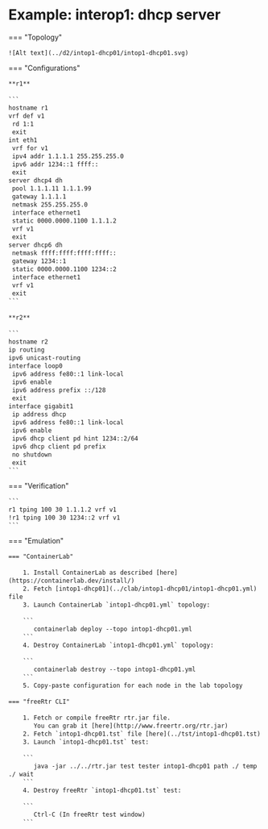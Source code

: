# Example: interop1: dhcp server

=== "Topology"

    ![Alt text](../d2/intop1-dhcp01/intop1-dhcp01.svg)

=== "Configurations"

    **r1**

    ```
    hostname r1
    vrf def v1
     rd 1:1
     exit
    int eth1
     vrf for v1
     ipv4 addr 1.1.1.1 255.255.255.0
     ipv6 addr 1234::1 ffff::
     exit
    server dhcp4 dh
     pool 1.1.1.11 1.1.1.99
     gateway 1.1.1.1
     netmask 255.255.255.0
     interface ethernet1
     static 0000.0000.1100 1.1.1.2
     vrf v1
     exit
    server dhcp6 dh
     netmask ffff:ffff:ffff:ffff::
     gateway 1234::1
     static 0000.0000.1100 1234::2
     interface ethernet1
     vrf v1
     exit
    ```

    **r2**

    ```
    hostname r2
    ip routing
    ipv6 unicast-routing
    interface loop0
     ipv6 address fe80::1 link-local
     ipv6 enable
     ipv6 address prefix ::/128
     exit
    interface gigabit1
     ip address dhcp
     ipv6 address fe80::1 link-local
     ipv6 enable
     ipv6 dhcp client pd hint 1234::2/64
     ipv6 dhcp client pd prefix
     no shutdown
     exit
    ```

=== "Verification"

    ```
    r1 tping 100 30 1.1.1.2 vrf v1
    !r1 tping 100 30 1234::2 vrf v1
    ```

=== "Emulation"

    === "ContainerLab"

        1. Install ContainerLab as described [here](https://containerlab.dev/install/)  
        2. Fetch [intop1-dhcp01](../clab/intop1-dhcp01/intop1-dhcp01.yml) file  
        3. Launch ContainerLab `intop1-dhcp01.yml` topology:  

        ```
           containerlab deploy --topo intop1-dhcp01.yml  
        ```
        4. Destroy ContainerLab `intop1-dhcp01.yml` topology:  

        ```
           containerlab destroy --topo intop1-dhcp01.yml  
        ```
        5. Copy-paste configuration for each node in the lab topology

    === "freeRtr CLI"

        1. Fetch or compile freeRtr rtr.jar file.  
           You can grab it [here](http://www.freertr.org/rtr.jar)  
        2. Fetch `intop1-dhcp01.tst` file [here](../tst/intop1-dhcp01.tst)  
        3. Launch `intop1-dhcp01.tst` test:  

        ```
           java -jar ../../rtr.jar test tester intop1-dhcp01 path ./ temp ./ wait
        ```
        4. Destroy freeRtr `intop1-dhcp01.tst` test:  

        ```
           Ctrl-C (In freeRtr test window)
        ```

